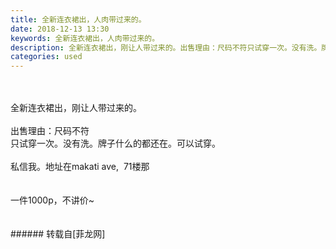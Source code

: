 ```yaml
---
title: 全新连衣裙出，人肉带过来的。
date: 2018-12-13 13:30
keywords: 全新连衣裙出，人肉带过来的。
description: 全新连衣裙出，刚让人带过来的。出售理由：尺码不符只试穿一次。没有洗。牌子什么的都还在。可以试穿。私信我。地址在makati ave,  71楼那一件1000p，不讲价~
categories: used
---
```

<td class="t_f" id="postmessage_2462646">

<br/>
<br/>
全新连衣裙出，刚让人带过来的。<br/>
<br/>
出售理由：尺码不符<br/>
只试穿一次。没有洗。牌子什么的都还在。可以试穿。<br/>
<br/>
私信我。地址在makati ave,  71楼那<br/>
<br/>
<br/>
一件1000p，不讲价~<br/>
<br/>
<br/>
</td>
###### 转载自[菲龙网]